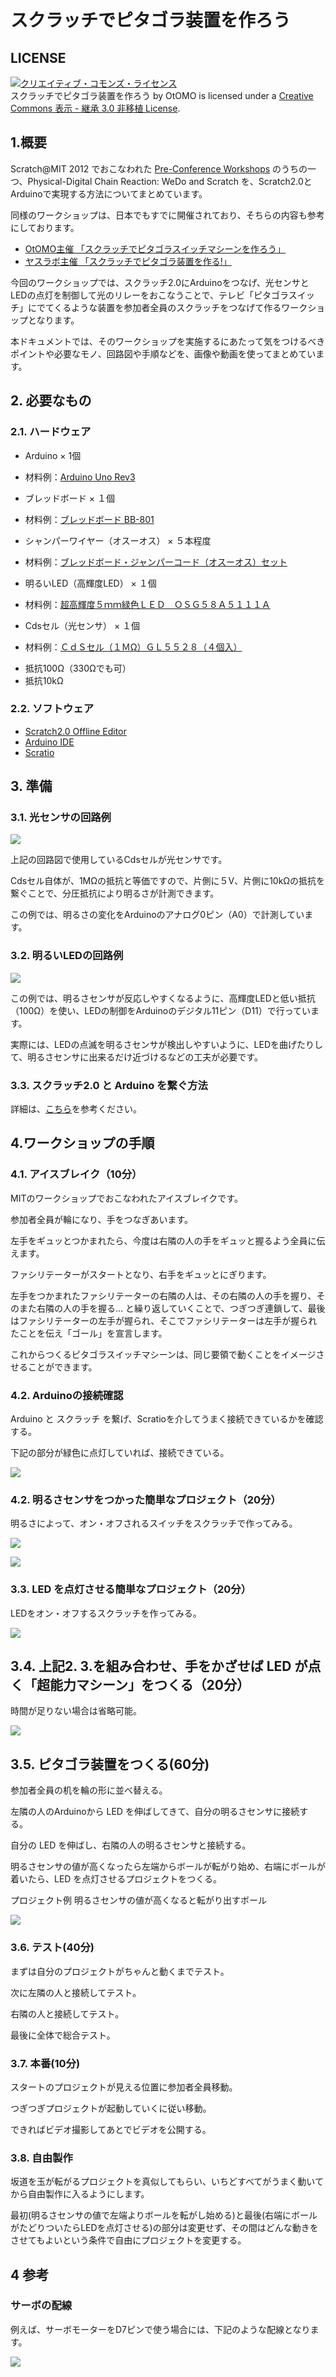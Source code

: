 # スクラッチでピタゴラ装置を作ろう

## LICENSE

<a rel="license" href="http://creativecommons.org/licenses/by-sa/3.0/deed.ja"><img alt="クリエイティブ・コモンズ・ライセンス" style="border-width:0" src="http://i.creativecommons.org/l/by-sa/3.0/88x31.png" /></a><br /><span xmlns:dct="http://purl.org/dc/terms/" property="dct:title">スクラッチでピタゴラ装置を作ろう</span> by <span xmlns:cc="http://creativecommons.org/ns#" property="cc:attributionName">OtOMO</span> is licensed under a <a rel="license" href="http://creativecommons.org/licenses/by-sa/3.0/deed.ja">Creative Commons 表示 - 継承 3.0 非移植 License</a>.

## 1.概要

Scratch@MIT 2012 でおこなわれた [Pre-Conference Workshops](http://events.scratch.mit.edu/conference/workshops.html)
のうちの一つ、Physical-Digital Chain Reaction: WeDo and Scratch を、Scratch2.0とArduinoで実現する方法についてまとめています。

同様のワークショップは、日本でもすでに開催されており、そちらの内容も参考にしております。
* [OtOMO主催 「スクラッチでピタゴラスイッチマシーンを作ろう」](http://scratch-ja.org/2012/08/1815)
* [ヤスラボ主催 「スクラッチでピタゴラ装置を作る!」](https://www.youtube.com/watch?v=M5ibKrzqlUg)

今回のワークショップでは、スクラッチ2.0にArduinoをつなげ、光センサとLEDの点灯を制御して光のリレーをおこなうことで、テレビ「ピタゴラスイッチ」にでてくるような装置を参加者全員のスクラッチをつなげて作るワークショップとなります。

本ドキュメントでは、そのワークショップを実施するにあたって気をつけるべきポイントや必要なモノ、回路図や手順などを、画像や動画を使ってまとめています。

## 2. 必要なもの
### 2.1. ハードウェア
* Arduino × 1個
- 材料例：[Arduino Uno Rev3](https://www.switch-science.com/catalog/789/)
* ブレッドボード × １個
- 材料例：[ブレッドボード BB-801](http://akizukidenshi.com/catalog/g/gP-05294/)
* シャンパーワイヤー（オスーオス） × ５本程度
- 材料例：[ブレッドボード・ジャンパーコード（オスーオス）セット](http://akizukidenshi.com/catalog/g/gC-05159/)
* 明るいLED（高輝度LED） × １個
- 材料例：[超高輝度５ｍｍ緑色ＬＥＤ　ＯＳＧ５８Ａ５１１１Ａ](http://akizukidenshi.com/catalog/g/gI-06405/)
* Cdsセル（光センサ） × １個
- 材料例：[ＣｄＳセル（１ＭΩ）ＧＬ５５２８（４個入）](http://akizukidenshi.com/catalog/g/gI-05886/)
* 抵抗100Ω（330Ωでも可）
* 抵抗10kΩ

### 2.2. ソフトウェア
* [Scratch2.0 Offline Editor](https://scratch.mit.edu/scratch2download/)
* [Arduino IDE](http://www.arduino.cc/en/Main/Software)
* [Scratio](http://lets.makewitharduino.com/sample/scratch/index.html)

## 3. 準備
### 3.1. 光センサの回路例
![](./images/Cds_side.png)

上記の回路図で使用しているCdsセルが光センサです。

Cdsセル自体が、1MΩの抵抗と等価ですので、片側に５V、片側に10kΩの抵抗を繋ぐことで、分圧抵抗により明るさが計測できます。

この例では、明るさの変化をArduinoのアナログ0ピン（A0）で計測しています。

### 3.2. 明るいLEDの回路例
![](./images/led_side.png)

この例では、明るさセンサが反応しやすくなるように、高輝度LEDと低い抵抗（100Ω）を使い、LEDの制御をArduinoのデジタル11ピン（D11）で行っています。

実際には、LEDの点滅を明るさセンサが検出しやすいように、LEDを曲げたりして、明るさセンサに出来るだけ近づけるなどの工夫が必要です。

### 3.3. スクラッチ2.0 と Arduino を繋ぐ方法

詳細は、[こちら](http://lets.makewitharduino.com/sample/scratch/index.html)を参考ください。

## 4.ワークショップの手順
### 4.1. アイスブレイク（10分）

MITのワークショップでおこなわれたアイスブレイクです。

参加者全員が輪になり、手をつなぎあいます。

左手をギュッとつかまれたら、今度は右隣の人の手をギュッと握るよう全員に伝えます。

ファシリテーターがスタートとなり、右手をギュッとにぎります。

左手をつかまれたファシリテーターの右隣の人は、その右隣の人の手を握り、そのまた右隣の人の手を握る… と繰り返していくことで、つぎつぎ連鎖して、最後はファシリテーターの左手が握られ、そこでファシリテーターは左手が握られたことを伝え「ゴール」を宣言します。

これからつくるピタゴラスイッチマシーンは、同じ要領で動くことをイメージさせることができます。

### 4.2. Arduinoの接続確認

Arduino と スクラッチ を繋げ、Scratioを介してうまく接続できているかを確認する。

下記の部分が緑色に点灯していれば、接続できている。

![](./images/connect.png)

### 4.2. 明るさセンサをつかった簡単なプロジェクト（20分）

明るさによって、オン・オフされるスイッチをスクラッチで作ってみる。

![](./images/light_sensor.png)

![](./images/light_sensor_costumes.png)

### 3.3. LED を点灯させる簡単なプロジェクト（20分）

LEDをオン・オフするスクラッチを作ってみる。

![](./images/led_switch.png)

## 3.4. 上記2. 3.を組み合わせ、手をかざせば LED が点く「超能力マシーン」をつくる（20分）

時間が足りない場合は省略可能。

![](./images/force.png)

## 3.5. ピタゴラ装置をつくる(60分)

参加者全員の机を輪の形に並べ替える。

左隣の人のArduinoから LED を伸ばしてきて、自分の明るさセンサに接続する。

自分の LED を伸ばし、右隣の人の明るさセンサと接続する。

明るさセンサの値が高くなったら左端からボールが転がり始め、右端にボールが着いたら、LED を点灯させるプロジェクトをつくる。

プロジェクト例 明るさセンサの値が高くなると転がり出すボール

![](./images/rolling_ball.png)

### 3.6. テスト(40分)
まずは自分のプロジェクトがちゃんと動くまでテスト。

次に左隣の人と接続してテスト。

右隣の人と接続してテスト。

最後に全体で総合テスト。

### 3.7. 本番(10分)
スタートのプロジェクトが見える位置に参加者全員移動。

つぎつぎプロジェクトが起動していくに従い移動。

できればビデオ撮影してあとでビデオを公開する。

### 3.8. 自由製作
坂道を玉が転がるプロジェクトを真似してもらい、いちどすべてがうまく動いてから自由製作に入るようにします。

最初(明るさセンサの値で左端よりボールを転がし始める)と最後(右端にボールがたどりついたらLEDを点灯させる)の部分は変更せず、その間はどんな動きをさせてもよいという条件で自由にプロジェクトを変更する。

## 4 参考
### サーボの配線
例えば、サーボモーターをD7ピンで使う場合には、下記のような配線となります。

![](./images/servo.png)
